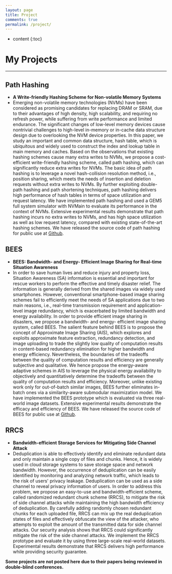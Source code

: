 ```yaml
---
layout: page
title: Project
comments: true
permalink: /project/
---
```


* content
{:toc}

# My Projects
---

## Path Hashing

* **A Write-friendly Hashing Scheme for Non-volatile Memory Systems**
* Emerging non-volatile memory technologies (NVMs) have been considered as promising candidates for replacing DRAM or SRAM, due to their advantages of high density, high scalability, and requiring no refresh power, while suffering from write performance and limited endurance. The significant changes of low-level memory devices cause nontrivial challenges to high-level in-memory or in-cache data structure design due to overlooking the NVM device properties. In this paper, we study an important and common data structure, hash table, which is ubiquitous and widely used to construct the index and lookup table in main memory and caches. Based on the observations that existing hashing schemes cause many extra writes to NVMs, we propose a cost-efficient write-friendly hashing scheme, called path hashing, which can significantly reduce extra writes for NVMs. The basic idea of path hashing is to leverage a novel hash-collision resolution method, i.e., position sharing, which meets the needs of insertion and deletion requests without extra writes to NVMs. By further exploiting double-path hashing and path shortening techniques, path hashing delivers high performance of hash tables in terms of space utilization and request latency. We have implemented path hashing and used  a GEM5 full system simulator with NVMain to evaluate its performance in the context of NVMs. Extensive experimental results demonstrate that path hashing incurs no extra writes to NVMs, and has high space utilization as well as low request latency, compared with existing state-of-the-art hashing schemes. We have released the source code of path hashing for public use at [Github](https://github.com/Pfzuo/Path-Hashing).

 

## BEES
* **BEES: Bandwidth- and Energy- Efficient Image Sharing for Real-time Situation Awareness**
* In order to save human lives and reduce injury and property loss, Situation Awareness (SA) information is essential and important for rescue workers to perform the effective and timely disaster relief. The information is generally derived from the shared images via widely used smartphones. However, conventional smartphone-based image sharing schemes fail to efficiently meet the needs of SA applications due to two main reasons, i.e., real-time transmission requirement and application-level image redundancy, which is exacerbated by limited bandwidth and energy availability. In order to provide efficient image sharing in disasters, we propose a bandwidth- and energy- efficient image sharing system, called BEES. The salient feature behind BEES is to propose the concept of Approximate Image Sharing (AIS), which explores and exploits approximate feature extraction, redundancy detection, and image uploading to trade the slightly low quality of computation results in content-based redundancy elimination for higher bandwidth and energy efficiency. Nevertheless, the boundaries of the tradeoffs between the quality of computation results and efficiency are generally subjective and qualitative. We hence propose the energy-aware adaptive schemes in AIS to leverage the physical energy availability to objectively and quantitatively determine the tradeoffs between the quality of computation results and efficiency. Moreover, unlike existing work only for out-of-batch similar images, BEES further eliminates in-batch ones via a similarity-aware submodular maximization model. We have implemented the BEES prototype which is evaluated via three real-world image datasets. Extensive experimental results demonstrate the efficacy and efficiency of BEES. We have released the source code of BEES for public use at [Github](https://github.com/Pfzuo/BEES).


## RRCS 

* **Bandwidth-efficient Storage Services for Mitigating Side Channel Attack**
* Deduplication is able to effectively identify and eliminate redundant data and only maintain a single copy of files and chunks. Hence, it is widely used in cloud storage systems to save storage space and network bandwidth. However, the occurrence of deduplication can be easily identified by monitoring and analyzing network traffic, which leads to the risk of users' privacy leakage. Deduplication can be used as a side channel to reveal privacy information of users. In order to address this problem, we propose an easy-to-use and bandwidth-efficient scheme, called randomized redundant chunk scheme (RRCS), to mitigate the risk of side channel attacks while maintaining the high bandwidth efficiency of deduplication. By carefully adding randomly chosen redundant chunks for each uploaded file, RRCS can mix up the real deduplication states of files and effectively obfuscate the view of the attacker, who attempts to exploit the amount of the transmitted data for side channel attacks. Our security analysis shows that RRCS could significantly mitigate the risk of the side channel attacks. We implement the RRCS prototype and evaluate it by using three large-scale real-world datasets. Experimental results demonstrate that RRCS delivers high performance while providing security guarantee.


**Some projects are not posted here due to their papers being reviewed in double-blind conferences.**
